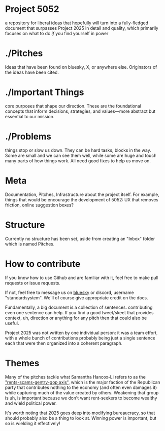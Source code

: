 # Project 5052

a repository for liberal ideas that hopefully will turn into a fully-fledged document that surpasses Project 2025 in detail and quality, which primarily focuses on what to do *if* you find yourself in power

# ./Pitches

Ideas that have been found on bluesky, X, or anywhere else. Originators of the ideas have been cited.

# ./Important Things

core purposes that shape our direction. These are the foundational concepts that inform decisions, strategies, and values—more abstract but essential to our mission.

# ./Problems

things stop or slow us down. They can be hard tasks, blocks in the way. Some are small and we can see them well, while some are huge and touch many parts of how things work. All need good fixes to help us move on.

# Meta

Documentation, Pitches, Infrastructure about the project itself. For example, things that would be encourage the development of 5052: UX that removes friction, online suggestion boxes?

# Structure 

Currently no structure has been set, aside from creating an "Inbox" folder which is named Pitches.

# How to contribute 

If you know how to use Github and are familiar with it, feel free to make pull requests or issue requests.

If not, feel free to message us on [bluesky](https://bsky.app/profile/standard.bsky.social) or discord, username "standardsystem". We'll of course give appropriate credit on the docs.

Fundamentally, a big document is a collection of sentences. contributing even one sentence can help. If you find a good tweet/skeet that provides context, uh, direction or anything for any pitch then that could also be useful.

Project 2025 was not written by one individual person: it was a team effort, with a whole bunch of contributions probably being just a single sentence each that were then organized into a coherent paragraph. 

# Themes

Many of the pitches tackle what Samantha Hancox-Li refers to as the ["rents-scams-gentry-gop axis"](https://bsky.app/profile/sjshancoxli.liberalcurrents.com/post/3kxn5z43mh723), which is the major faction of the Republican party that contributes nothing to the economy (and often even damages it) while capturing much of the value created by others. Weakening that group is uh, is important because we don't want rent-seekers to become wealthy and wield political power.

It's worth noting that 2025 goes deep into modifying bureaucracy, so that should probably also be a thing to look at. Winning power is important, but so is wielding it effectively!
